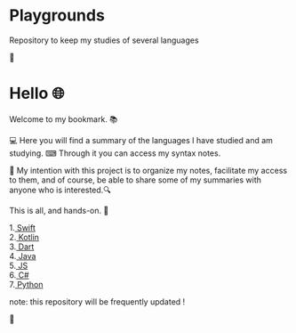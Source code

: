 # Playgrounds
Repository to keep my studies of several languages

🌟

# Hello 🌐

Welcome to my bookmark. 📚

💻 Here you will find a summary of the languages I have studied and am studying.
⌨ Through it you can access my syntax notes.

💾 My intention with this project is to organize my notes, facilitate my access to them, and of course, be able to share some of my summaries with anyone who is interested.🔍

This is all, and hands-on. 🏁

1.<a href="https://github.com/MariliseMorona/Playgrounds/tree/main/swift" target="blank" alt="Link de acesso aos conteúdos sobre Swift"> Swift</a><br>
2.<a href="https://github.com/MariliseMorona/Playgrounds/tree/main/kotlin" target="blank" alt="Link de acesso aos conteúdos sobre Kotlin"> Kotlin</a><br> 
3.<a href="https://github.com/MariliseMorona/Playgrounds/tree/main/dart" target="blank" alt="Link de acesso aos conteúdos sobre Dart"> Dart</a><br> 
4.<a href="https://github.com/MariliseMorona/Playgrounds/tree/main/java" target="blank" alt="Link de acesso aos conteúdos sobre Java"> Java</a><br> 
5.<a href="https://github.com/MariliseMorona/Playgrounds/tree/main/js" target="blank" alt="Link de acesso aos conteúdos sobre JavaScript"> JS</a><br> 
6.<a href="https://github.com/MariliseMorona/Playgrounds/tree/main/c#" target="blank" alt="Link de acesso aos conteúdos sobre C#"> C#</a><br> 
7.<a href="https://github.com/MariliseMorona/Playgrounds/tree/main/python" target="blank" alt="Link de acesso aos conteúdos sobre Python"> Python</a><br>

note: this repository will be frequently updated !

🌟